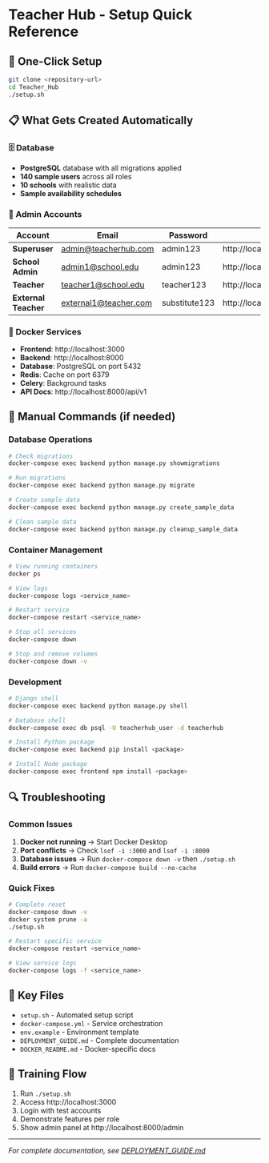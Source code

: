 # Teacher Hub - Setup Quick Reference

## 🚀 One-Click Setup
```bash
git clone <repository-url>
cd Teacher_Hub
./setup.sh
```

## 📋 What Gets Created Automatically

### 🗄️ Database
- **PostgreSQL** database with all migrations applied
- **140 sample users** across all roles
- **10 schools** with realistic data
- **Sample availability schedules**

### 👤 Admin Accounts
| Account | Email | Password | Access |
|---------|-------|----------|---------|
| **Superuser** | admin@teacherhub.com | admin123 | http://localhost:8000/admin |
| **School Admin** | admin1@school.edu | admin123 | http://localhost:3000 |
| **Teacher** | teacher1@school.edu | teacher123 | http://localhost:3000 |
| **External Teacher** | external1@teacher.com | substitute123 | http://localhost:3000 |

### 🐳 Docker Services
- **Frontend**: http://localhost:3000
- **Backend**: http://localhost:8000
- **Database**: PostgreSQL on port 5432
- **Redis**: Cache on port 6379
- **Celery**: Background tasks
- **API Docs**: http://localhost:8000/api/v1

## 🔧 Manual Commands (if needed)

### Database Operations
```bash
# Check migrations
docker-compose exec backend python manage.py showmigrations

# Run migrations
docker-compose exec backend python manage.py migrate

# Create sample data
docker-compose exec backend python manage.py create_sample_data

# Clean sample data
docker-compose exec backend python manage.py cleanup_sample_data
```

### Container Management
```bash
# View running containers
docker ps

# View logs
docker-compose logs <service_name>

# Restart service
docker-compose restart <service_name>

# Stop all services
docker-compose down

# Stop and remove volumes
docker-compose down -v
```

### Development
```bash
# Django shell
docker-compose exec backend python manage.py shell

# Database shell
docker-compose exec db psql -U teacherhub_user -d teacherhub

# Install Python package
docker-compose exec backend pip install <package>

# Install Node package
docker-compose exec frontend npm install <package>
```

## 🔍 Troubleshooting

### Common Issues
1. **Docker not running** → Start Docker Desktop
2. **Port conflicts** → Check `lsof -i :3000` and `lsof -i :8000`
3. **Database issues** → Run `docker-compose down -v` then `./setup.sh`
4. **Build errors** → Run `docker-compose build --no-cache`

### Quick Fixes
```bash
# Complete reset
docker-compose down -v
docker system prune -a
./setup.sh

# Restart specific service
docker-compose restart <service_name>

# View service logs
docker-compose logs -f <service_name>
```

## 📁 Key Files
- `setup.sh` - Automated setup script
- `docker-compose.yml` - Service orchestration
- `env.example` - Environment template
- `DEPLOYMENT_GUIDE.md` - Complete documentation
- `DOCKER_README.md` - Docker-specific docs

## 🎯 Training Flow
1. Run `./setup.sh`
2. Access http://localhost:3000
3. Login with test accounts
4. Demonstrate features per role
5. Show admin panel at http://localhost:8000/admin

---
*For complete documentation, see [DEPLOYMENT_GUIDE.md](DEPLOYMENT_GUIDE.md)* 